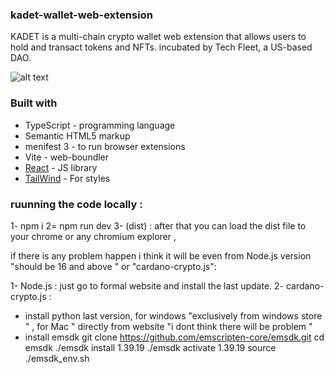 ### kadet-wallet-web-extension
KADET is a multi-chain crypto wallet web extension that allows users to hold and transact tokens and NFTs. incubated by Tech Fleet, a US-based DAO.

![alt text](https://ibb.co/TqnCQhk)


### Built with

- TypeScript - programming language 
- Semantic HTML5 markup
- menifest 3 - to run browser extensions
- Vite - web-boundler
- [React](https://reactjs.org/) - JS library
- [TailWind](https://tailwindcss.com/) - For styles
  

### ruunning the code locally : 

1- npm i
2= npm run dev
3- (dist) : after that you can load the dist file to your chrome or any chromium explorer ,

if there is any problem happen i think it will be even from Node.js version "should be 16 and above " or "cardano-crypto.js":

1- Node.js : just go to formal website and install the last update.
2- cardano-crypto.js :
  - install python  last version, for windows "exclusively from windows store "  , for Mac " directly from website "i dont think there will be problem "
  - install  emsdk
    git clone https://github.com/emscripten-core/emsdk.git
    cd emsdk
    ./emsdk install 1.39.19
    ./emsdk activate 1.39.19 
    source ./emsdk_env.sh


